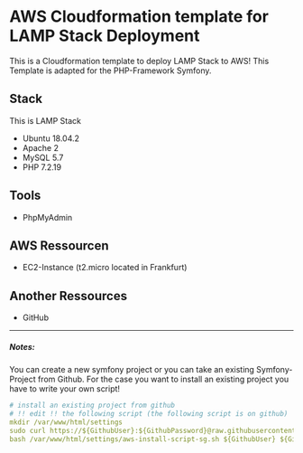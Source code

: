 # AWS Cloudformation template for LAMP Stack Deployment
This is a Cloudformation template to deploy LAMP Stack to AWS! This Template is adapted for the PHP-Framework Symfony.

## Stack
This is LAMP Stack

- Ubuntu 18.04.2
- Apache 2
- MySQL 5.7
- PHP 7.2.19

## Tools
- PhpMyAdmin

## AWS Ressourcen
- EC2-Instance (t2.micro located in Frankfurt)

## Another Ressources
- GitHub

------------

##### Notes:
You can create a new symfony project or you can take an existing Symfony-Project from Github.
For the case you want to install an existing project you have to write your own script!

```yaml
# install an existing project from github
# !! edit !! the following script (the following script is on github)
mkdir /var/www/html/settings
sudo curl https://${GithubUser}:${GithubPassword}@raw.githubusercontent.com/LuminiCode/symfony/master/aws-install-script-sg.sh -o /var/www/html/settings/aws-install-script-sg.sh
bash /var/www/html/settings/aws-install-script-sg.sh ${GithubUser} ${GithubPassword} ${AWS::StackName} ${DBUser} ${DBPassword} ${DBName}
```
